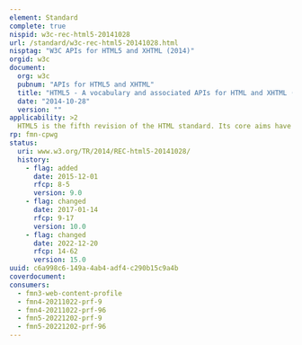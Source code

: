 ```yaml
---
element: Standard
complete: true
nispid: w3c-rec-html5-20141028
url: /standard/w3c-rec-html5-20141028.html
nisptag: "W3C APIs for HTML5 and XHTML (2014)"
orgid: w3c
document:
  org: w3c
  pubnum: "APIs for HTML5 and XHTML"
  title: "HTML5 - A vocabulary and associated APIs for HTML and XHTML (2014)"
  date: "2014-10-28"
  version: ""
applicability: >2
  HTML5 is the fifth revision of the HTML standard. Its core aims have been to improve the language with support for the latest multimedia while keeping it easily readable by humans and consistently understood by computers and devices (web browsers, parsers, etc.).
rp: fmn-cpwg
status:
  uri: www.w3.org/TR/2014/REC-html5-20141028/
  history: 
    - flag: added
      date: 2015-12-01
      rfcp: 8-5
      version: 9.0
    - flag: changed
      date: 2017-01-14
      rfcp: 9-17
      version: 10.0
    - flag: changed
      date: 2022-12-20
      rfcp: 14-62
      version: 15.0
uuid: c6a998c6-149a-4ab4-adf4-c290b15c9a4b
coverdocument:
consumers:
  - fmn3-web-content-profile
  - fmn4-20211022-prf-9
  - fmn4-20211022-prf-96
  - fmn5-20221202-prf-9
  - fmn5-20221202-prf-96
---
```

